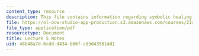 ```yaml
---
content_type: resource
description: This file contains information regarding symbolic healing and harming.
file: https://ol-ocw-studio-app-production.s3.amazonaws.com/courses/21a-215-disease-and-health-culture-society-and-ethics-spring-2012/48b48a7d6cddd434b66fcd3d435814d1_MIT21A_215S12_lecture_05.pdf
file_type: application/pdf
resourcetype: Document
title: Lecture 5 Notes
uid: 48b48a7d-6cdd-d434-b66f-cd3d435814d1
---
```

